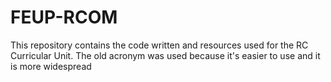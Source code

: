 # FEUP-RCOM
This repository contains the code written and resources used for the RC Curricular Unit. The old acronym was used because it's easier to use and it is more widespread
